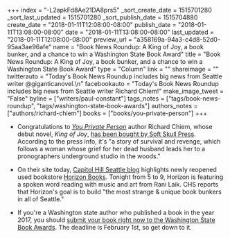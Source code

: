 +++
index = "-L2apkFd8Ae21DA8prs5"
_sort_create_date = 1515701280
_sort_last_updated = 1515701280
_sort_publish_date = 1515704880
create_date = "2018-01-11T12:08:00-08:00"
publish_date = "2018-01-11T13:08:00-08:00"
date = "2018-01-11T13:08:00-08:00"
last_updated = "2018-01-11T12:08:00-08:00"
preview_url = "a358169a-94a3-c4d8-52d0-95aa3ae96afe"
name = "Book News Roundup: A King of Joy, a book bunker, and a chance to win a Washington State Book Award"
title = "Book News Roundup: A King of Joy, a book bunker, and a chance to win a Washington State Book Award"
type = "Column"
link = ""
shareimage = ""
twitterauto = "Today's Book News Roundup includes big news from Seattle writer @giganticanovel.\n"
facebookauto = "Today's Book News Roundup includes big news from Seattle writer Richard Chiem!"
make_image_tweet = "False"
byline = ["writers/paul-constant"]
tags_notes = ["tags/book-news-roundup", "tags/washington-state-book-awards"]
authors_notes = ["authors/richard-chiem"]
books = ["books/you-private-person"]
+++
* Congratulations to [*You Private Person*](http://www.seattlereviewofbooks.com/reviews/the-second-coming/) author Richard Chiem, whose debut novel, *King of Joy*, [has been bought by Soft Skull Press](https://www.facebook.com/photo.php?fbid=10105604373721964&set=a.10101218979646844.2868207.3317750&type=3&theater). According to the press info, it's "a story of survival and revenge, which follows a woman whose grief for her dead husband leads her to a pronographers underground studio in the woods."

* On their site today, [Capitol Hill Seattle blog](http://www.capitolhillseattle.com/2018/01/a-good-time-to-visit-capitol-hills-most-strange-unique-book-bunker-horizon-books/) highlights newly reopened used bookstore [Horizon Books](https://www.facebook.com/seattlehorizonbooks/). Tonight from 5 to 9, Horizon is featuring a spoken word reading with music and art from Rani Laik. CHS reports that Horizon's goal is to build "the most strange & unique book bunkers in all of Seattle." 

* If you're a Washington state author who published a book in the year 2017, you should [submit your book right now to the Washington State Book Awards](http://www.washingtoncenterforthebook.org/submit-books-to-wsba/). The deadline is February 1st, so get down to it.

